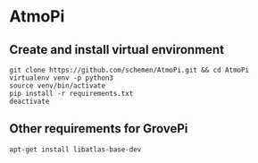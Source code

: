 # AtmoPi

## Create and install virtual environment
```x-sh
git clone https://github.com/schemen/AtmoPi.git && cd AtmoPi
virtualenv venv -p python3
source venv/bin/activate
pip install -r requirements.txt
deactivate
```
## Other requirements for GrovePi

```
apt-get install libatlas-base-dev
```
